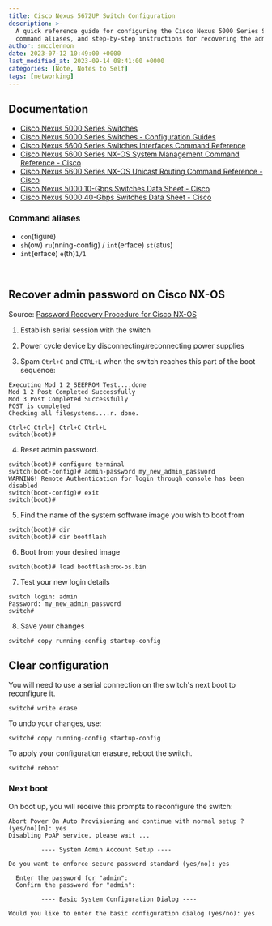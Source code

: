 ```yaml
---
title: Cisco Nexus 5672UP Switch Configuration
description: >-
  A quick reference guide for configuring the Cisco Nexus 5000 Series Switch,covering essential documentation links,
  command aliases, and step-by-step instructions for recovering the admin password and clearing the configuration.
author: smcclennon
date: 2023-07-12 10:49:00 +0000
last_modified_at: 2023-09-14 08:41:00 +0000
categories: [Note, Notes to Self]
tags: [networking]
---
```


## Documentation

- [Cisco Nexus 5000 Series Switches](https://www.cisco.com/c/en/us/support/switches/nexus-5000-series-switches/series.html)
- [Cisco Nexus 5000 Series Switches - Configuration Guides](https://www.cisco.com/c/en/us/support/switches/nexus-5000-series-switches/products-installation-and-configuration-guides-list.html)
- [Cisco Nexus 5600 Series Switches Interfaces Command Reference](https://www.cisco.com/c/en/us/td/docs/switches/datacenter/nexus5600/sw/interfaces/command/cisco_nexus5600_interfaces_command_ref.html)
- [Cisco Nexus 5600 Series NX-OS System Management Command Reference - Cisco](https://www.cisco.com/c/en/us/td/docs/switches/datacenter/nexus5600/sw/system_management/command/cisco_nexus5600_system_management_command_ref.html)
- [Cisco Nexus 5600 Series NX-OS Unicast Routing Command Reference - Cisco](https://www.cisco.com/c/en/us/td/docs/switches/datacenter/nexus5600/sw/command/reference/unicast/7x/n5600-ucast-cmd.html)
- [Cisco Nexus 5000 10-Gbps Switches Data Sheet - Cisco](https://www.cisco.com/c/en/us/products/collateral/switches/nexus-5000-series-switches/datasheet-c78-730760.html)
- [Cisco Nexus 5000 40-Gbps Switches Data Sheet - Cisco](https://www.cisco.com/c/en/us/products/collateral/switches/nexus-5000-series-switches/data_sheet_c78-618603.html)

### Command aliases
- `con`(figure)
- `sh`(ow) `ru`(nning-config) / `int`(erface) `st`(atus)
- `int`(erface) `e`(th)`1/1`

<br>

## Recover admin password on Cisco NX-OS

Source: [Password Recovery Procedure for Cisco NX-OS](https://www.cisco.com/c/en/us/td/docs/switches/datacenter/sw/password_recovery/b_nx_os_pwr/nx_os_pw.html)

1. Establish serial session with the switch
  
2. Power cycle device by disconnecting/reconnecting power supplies
  
3. Spam `Ctrl+C` and `CTRL+L` when the switch reaches this part of the boot sequence:
  

```
Executing Mod 1 2 SEEPROM Test....done
Mod 1 2 Post Completed Successfully
Mod 3 Post Completed Successfully
POST is completed
Checking all filesystems....r. done.

Ctrl+C Ctrl+] Ctrl+C Ctrl+L
switch(boot)#
```

4. Reset admin password.
  

```
switch(boot)# configure terminal
switch(boot-config)# admin-password my_new_admin_password
WARNING! Remote Authentication for login through console has been
disabled
switch(boot-config)# exit
switch(boot)# 
```

5. Find the name of the system software image you wish to boot from
  

```
switch(boot)# dir
switch(boot)# dir bootflash
```

6. Boot from your desired image
  

```
switch(boot)# load bootflash:nx-os.bin
```

7. Test your new login details
  

```
switch login: admin
Password: my_new_admin_password
switch#
```

8. Save your changes
  

```
switch# copy running-config startup-config
```

## Clear configuration

You will need to use a serial connection on the switch's next boot to reconfigure it.

```
switch# write erase
```

To undo your changes, use:

```
switch# copy running-config startup-config
```

To apply your configuration erasure, reboot the switch.

```
switch# reboot
```

### Next boot

On boot up, you will receive this prompts to reconfigure the switch:

```
Abort Power On Auto Provisioning and continue with normal setup ?(yes/no)[n]: yes
Disabling PoAP service, please wait ...

         ---- System Admin Account Setup ----

Do you want to enforce secure password standard (yes/no): yes

  Enter the password for "admin": 
  Confirm the password for "admin": 

         ---- Basic System Configuration Dialog ----

Would you like to enter the basic configuration dialog (yes/no): yes
```
